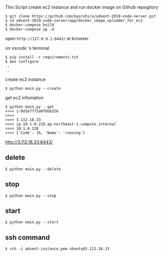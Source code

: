 
This Script create ec2 instance and run docker image on Github repogitory



```
$ git clone https://github.com/kyorohiro/advent-2019-code-server.git
$ cd advent-2019-code-server/app/docker_image_uploader_for_ec2
$ docker-compose build
$ docker-compose up -d
```

open `http://127.0.0.1:8443/` at browser


on vscode 's terminal

```bash:Terminal
$ pip install -r requirements.txt
$ aws configure 
..
..
```

create ec2 instance

```
$ python main.py --create
```

get ec2 infomation

```
$ python main.py --get
>>>> i-0d1e7775a07bbb326
>>>> 
>>>> 3.112.18.33
>>>> ip-10-1-0-228.ap-northeast-1.compute.internal
>>>> 10.1.0.228
>>>> {'Code': 16, 'Name': 'running'}
```

http://3.112.18.33:8443/


## delete

```
$ python main.py --delete
```

## stop

```
$ python main.py --stop
```

## start 

```
$ python main.py --start
```

## ssh command

```
$ ssh -i advent-instance.pem ubuntu@3.112.18.33
```
